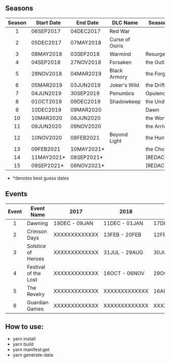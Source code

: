 ## Seasons

| Season | Start Date  | End Date    | DLC Name        | Season of    |
| :----: | ----------- | ----------- | --------------- | ------------ |
|   1    | 06SEP2017   | 04DEC2017   | Red War         |              |
|   2    | 05DEC2017   | 07MAY2018   | Curse of Osiris |              |
|   3    | 08MAY2018   | 03SEP2018   | Warmind         | Resurgence   |
|   4    | 04SEP2018   | 27NOV2018   | Forsaken        | the Outlaw   |
|   5    | 28NOV2018   | 04MAR2019   | Black Armory    | the Forge    |
|   6    | 05MAR2019   | 03JUN2019   | Joker's Wild    | the Drifter  |
|   7    | 04JUN2019   | 30SEP2019   | Penumbra        | Opulence     |
|   8    | 01OCT2019   | 09DEC2019   | Shadowkeep      | the Undying  |
|   9    | 10DEC2019   | 09MAR2020   |                 | Dawn         |
|   10   | 10MAR2020   | 08JUN2020   |                 | the Worthy   |
|   11   | 09JUN2020   | 09NOV2020   |                 | the Arrivals |
|   12   | 10NOV2020   | 08FEB2021   | Beyond Light    | the Hunt     |
|   13   | 09FEB2021   | 10MAY2021\* |                 | the Chosen   |
|   14   | 11MAY2021\* | 08SEP2021\* |                 | [REDACTED]   |
|   15   | 09SEP2021\* | 08NOV2021\* |                 | [REDACTED]   |

- \*denotes best guess dates

## Events

| Event | Event Name           | 2017          | 2018          | 2019          | 2020          | 2021          |
| :---: | -------------------- | ------------- | ------------- | ------------- | ------------- | ------------- |
|   1   | Dawning              | 19DEC - 09JAN | 11DEC - 01JAN | 17DEC - 14JAN | 15DEC - 05JAN |               |
|   2   | Crimson Days         | XXXXXXXXXXXXX | 13FEB - 20FEB | 12FEB - 19FEB | 11FEB - 18FEB | XXXXXXXXXXXXX |
|   3   | Solstice of Heroes   | XXXXXXXXXXXXX | 31JUL - 29AUG | 30JUL - 27AUG | 11AUG - 08SEP |               |
|   4   | Festival of the Lost | XXXXXXXXXXXXX | 16OCT - 06NOV | 29OCT - 19NOV | 06OCT - 03NOV |               |
|   5   | The Revelry          | XXXXXXXXXXXXX | XXXXXXXXXXXXX | 16APR - 06MAY | XXXXXXXXXXXXX |               |
|   6   | Guardian Games       | XXXXXXXXXXXXX | XXXXXXXXXXXXX | XXXXXXXXXXXXX | 21APR - 11MAY | 20APR - 09MAY |

## How to use:

- yarn install
- yarn build
- yarn manifest:get
- yarn generate-data

